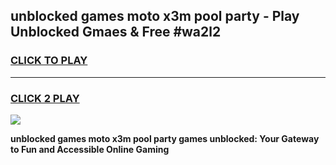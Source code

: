 
## unblocked games moto x3m pool party - Play Unblocked Gmaes & Free #wa2l2
<h3>
<a href="https://premium.freeplayer.one?title=unblocked_games_moto_x3m_pool_party&ref=01M">CLICK TO PLAY</a></h3>
<hr>

<h3>
<a href="https://premium.freeplayer.one?title=unblocked_games_moto_x3m_pool_party&ref=01M">CLICK 2 PLAY</a>
  
</h3>

<a href="https://premium.freeplayer.one?title=unblocked_games_moto_x3m_pool_party&ref=01M"><img src="https://clearcache.store/games.png"></a>


**unblocked games moto x3m pool party games unblocked: Your Gateway to Fun and Accessible Online Gaming**
